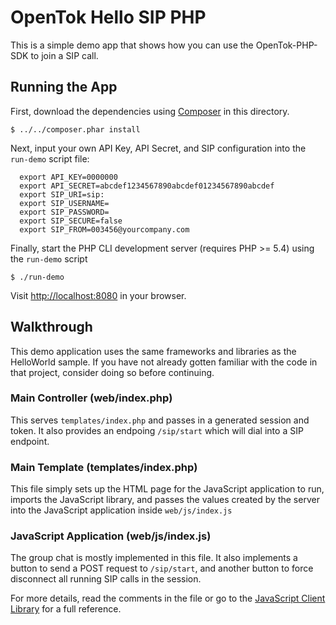 # OpenTok Hello SIP PHP

This is a simple demo app that shows how you can use the OpenTok-PHP-SDK to join a SIP call.

## Running the App

First, download the dependencies using [Composer](http://getcomposer.org) in this directory.

```
$ ../../composer.phar install
```

Next, input your own API Key, API Secret, and SIP configuration into the `run-demo` script file:

```
  export API_KEY=0000000
  export API_SECRET=abcdef1234567890abcdef01234567890abcdef
  export SIP_URI=sip:
  export SIP_USERNAME=
  export SIP_PASSWORD=
  export SIP_SECURE=false
  export SIP_FROM=003456@yourcompany.com
```

Finally, start the PHP CLI development server (requires PHP >= 5.4) using the `run-demo` script

```
$ ./run-demo
```

Visit <http://localhost:8080> in your browser.

## Walkthrough

This demo application uses the same frameworks and libraries as the HelloWorld sample. If you have
not already gotten familiar with the code in that project, consider doing so before continuing.

### Main Controller (web/index.php)

This serves `templates/index.php` and passes in a generated session and token. It also provides an
endpoing `/sip/start` which will dial into a SIP endpoint.

### Main Template (templates/index.php)

This file simply sets up the HTML page for the JavaScript application to run, imports the
JavaScript library, and passes the values created by the server into the JavaScript application
inside `web/js/index.js`

### JavaScript Application (web/js/index.js)

The group chat is mostly implemented in this file. It also implements a button to send a POST
request to `/sip/start`, and another button to force disconnect all running SIP calls in the session.

For more details, read the comments in the file or go to the
[JavaScript Client Library](http://tokbox.com/opentok/libraries/client/js/) for a full reference.
